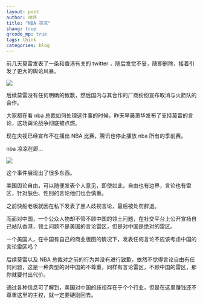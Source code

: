 ```yaml
---
layout: post
author: 咕咚
title: "NBA 凉凉"
shang: true
qrcode_mp: true
tags: think 
categories: blog 
---
```



前几天莫雷发表了一条和香港有关的 twitter ，随后发觉不妥，随即删除，接着引发了更大的舆论风暴。

![](https://i.loli.net/2019/10/09/EWOwIr7Heyoh6PY.jpg)

后续莫雷没有任何明确的致歉，然后国内与其合作的厂商纷纷宣布取消与火箭队的合作。

大家都在看 nba 总裁如何处理这件事的时候，昨天早晨萧华发布了支持莫雷的言论，这场舆论战争彻底被点燃。

现在央视已经宣布不在播出 NBA 比赛，腾讯也停止播放 nba 所有的季前赛。

nba 凉凉在即…

![](https://i.loli.net/2019/10/09/tFuoaSmg79brYpZ.jpg)

这个事件展现出了很多东西。

美国舆论自由，可以随便发表个人意见，即使如此，自由也有边界，言论也有雷区，针对肤色、性别的言论他们也会慎重。

之前快船老板就因在私下发表了黑人歧视言论，最后被处罚辞退。

而面对中国，一个公众人物却不管不顾中国的领土问题，在社交平台上公开宣扬自己站队香港，领土问题不是美国的言论雷区，但是对中国是绝对的雷区。

一个美国人，在中国有自己的商业版图的情况下，发表任何言论不应该考虑中国的言论雷区吗？

后续莫雷以及 NBA 总裁对之前的行为并没有进行致歉，依然不觉得言论自由有任何问题，这是一种典型的对中国的不尊重，同样有言论雷区，不顾中国的雷区，那你就要付出代价。

通过各种信息可了解到，美国对中国的歧视存在于个个行业，但是在这里赚钱还不尊重这里的主权，就一定要硬刚回去。



